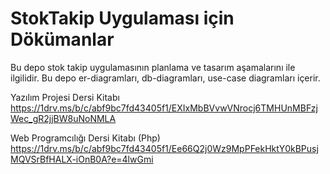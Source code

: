 # StokTakip Uygulaması için Dökümanlar
Bu depo stok takip uygulamasının planlama ve tasarım aşamalarını ile ilgilidir.
Bu depo er-diagramları, db-diagramları, use-case diagramları içerir. 

Yazılım Projesi Dersi Kitabı
https://1drv.ms/b/c/abf9bc7fd43405f1/EXIxMbBVvwVNrocj6TMHUnMBFzjWec_gR2jjBW8uNoNMLA

Web Programcılığı Dersi Kitabı (Php)
https://1drv.ms/b/c/abf9bc7fd43405f1/Ee66Q2j0Wz9MpPFekHktY0kBPusjMQVSrBfHALX-iOnB0A?e=4lwGmi
